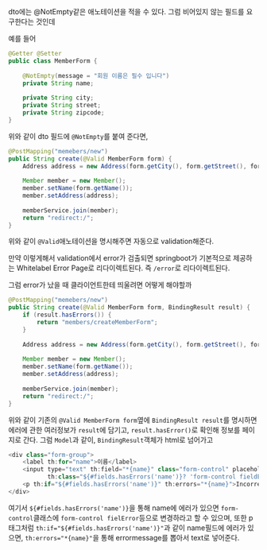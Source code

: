 dto에는 @NotEmpty같은 애노테이션을 적을 수 있다. 그럼 비어있지 않는 필드를 요구한다는 것인데

예를 들어
```java
@Getter @Setter  
public class MemberForm {  
  
    @NotEmpty(message = "회원 이름은 필수 입니다")  
    private String name;  
  
    private String city;  
    private String street;  
    private String zipcode;  
}
```
위와 같이 dto 필드에 `@NotEmpty`를 붙여 준다면, 
```java
@PostMapping("memebers/new")  
public String create(@Valid MemberForm form) {  
    Address address = new Address(form.getCity(), form.getStreet(), form.getZipcode());  
  
    Member member = new Member();  
    member.setName(form.getName());  
    member.setAddress(address);  
  
    memberService.join(member);  
    return "redirect:/";  
}
```
위와 같이 `@Valid`애노테이션을 명시해주면 자동으로 validation해준다.

만약 이렇게해서 validation에서 error가 검출되면
springboot가 기본적으로 제공하는 Whitelabel Error Page로 리다이렉트된다.
즉 `/error`로 리다이렉트된다.

그럼 error가 났을 때 클라이언트한테 띄울려면 어떻게 해야할까
```java
@PostMapping("memebers/new")  
public String create(@Valid MemberForm form, BindingResult result) {  
    if (result.hasErrors()) {  
        return "members/createMemberForm";  
    }  
      
    Address address = new Address(form.getCity(), form.getStreet(), form.getZipcode());  
  
    Member member = new Member();  
    member.setName(form.getName());  
    member.setAddress(address);  
  
    memberService.join(member);  
    return "redirect:/";  
}
```
위와 같이 기존의 `@Valid MemberForm form`옆에 `BindingResult result`를 명시하면
에러에 관한 여러정보가 `result`에 담기고, `result.hasError()`로 확인해 정보를 페이지로 간다.
그럼 `Model`과 같이, `BindingResult`객체가 html로 넘어가고
```java
<div class="form-group">  
    <label th:for="name">이름</label>  
    <input type="text" th:field="*{name}" class="form-control" placeholder="이름을 입력하세요"  
           th:class="${#fields.hasErrors('name')}? 'form-control fieldError' : 'form-control'">  
    <p th:if="${#fields.hasErrors('name')}" th:errors="*{name}">Incorrect date</p>  
</div>
```
여기서 `${#fields.hasErrors('name')}`을 통해 name에 에러가 있으면 `form-control`클래스에 `form-control fielError`등으로 변경하라고 할 수 있으며,
또한 p태그처럼 `th:if="${#fields.hasErrors('name')}"`과 같이 name필드에 에러가 있으면,
`th:errors="*{name}"`을 통해 errormessage를 뽑아서 text로 넣어준다.
